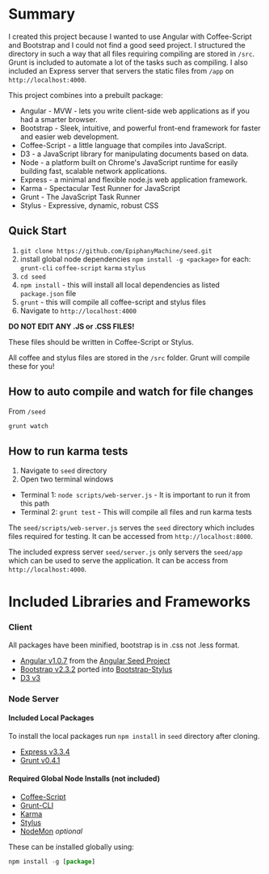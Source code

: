 # Summary

I created this project because I wanted to use Angular with Coffee-Script and Bootstrap and I could not find a good seed project.  I structured the directory in such a way that all files requiring compiling are stored in `/src`.  Grunt is included to automate a lot of the tasks such as compiling.  I also included an Express server that servers the static files from `/app` on `http://localhost:4000`.

This project combines into a prebuilt package:

* Angular - MVW - lets you write client-side web applications as if you had a smarter browser.
* Bootstrap - Sleek, intuitive, and powerful front-end framework for faster and easier web development.
* Coffee-Script - a little language that compiles into JavaScript.
* D3 - a JavaScript library for manipulating documents based on data.
* Node - a platform built on Chrome's JavaScript runtime for easily building fast, scalable network applications.
* Express - a minimal and flexible node.js web application framework.
* Karma - Spectacular Test Runner for JavaScript
* Grunt - The JavaScript Task Runner
* Stylus - Expressive, dynamic, robust CSS

## Quick Start

1. `git clone https://github.com/EpiphanyMachine/seed.git`
2. install global node dependencies `npm install -g <package>` for each: `grunt-cli` `coffee-script` `karma` `stylus`
3. `cd seed`
4. `npm install` - this will install all local dependencies as listed `package.json` file
5. `grunt` - this will compile all coffee-script and stylus files
5. Navigate to `http://localhost:4000`


**DO NOT EDIT ANY .JS or .CSS FILES!**

These files should be written in Coffee-Script or Stylus.

All coffee and stylus files are stored in the `/src` folder.  Grunt will compile these for you!

## How to auto compile and watch for file changes

From `/seed`
```Javascript
grunt watch
```

## How to run karma tests

1. Navigate to `seed` directory
2. Open two terminal windows
  * Terminal 1: `node scripts/web-server.js` - It is important to run it from this path
  * Terminal 2: `grunt test` - This will compile all files and run karma tests

The `seed/scripts/web-server.js` serves the `seed` directory which includes files required for testing.  It can be accessed from `http://localhost:8000`.

The included express server `seed/server.js` only servers the `seed/app` which can be used to serve the application.  It can be access from `http://localhost:4000`.

# Included Libraries and Frameworks
### Client
All packages have been minified, bootstrap is in .css not .less format.

* [Angular v1.0.7](http://angularjs.org/) from the [Angular Seed Project](https://github.com/angular/angular-seed)
* [Bootstrap v2.3.2](http://twitter.github.io/bootstrap/) ported into [Bootstrap-Stylus](https://github.com/Acquisio/bootstrap-stylus)
* [D3 v3](http://d3js.org/)

### Node Server
#### Included Local Packages

To install the local packages run `npm install` in `seed` directory after cloning.

* [Express v3.3.4](http://expressjs.com/)
* [Grunt v0.4.1](http://gruntjs.com/)

#### Required Global Node Installs (not included)
* [Coffee-Script](http://coffeescript.org/)
* [Grunt-CLI](https://github.com/gruntjs/grunt-cli)
* [Karma](http://karma-runner.github.io/)
* [Stylus](http://learnboost.github.io/stylus/)
* [NodeMon](https://github.com/remy/nodemon) *optional*

These can be installed globally using:
```Javascript
npm install -g [package]
```

